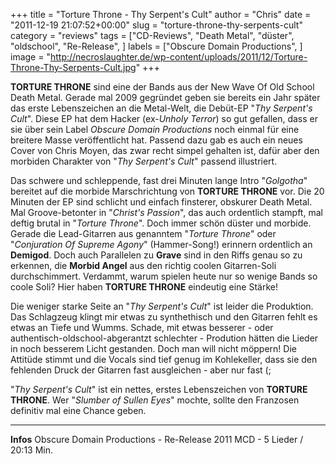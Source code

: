 +++
title = "Torture Throne - Thy Serpent's Cult"
author = "Chris"
date = "2011-12-19 21:07:52+00:00"
slug = "torture-throne-thy-serpents-cult"
category = "reviews"
tags = ["CD-Reviews", "Death Metal", "düster", "oldschool", "Re-Release", ]
labels = ["Obscure Domain Productions", ]
image = "http://necroslaughter.de/wp-content/uploads/2011/12/Torture-Throne-Thy-Serpents-Cult.jpg"
+++

**TORTURE THRONE** sind eine der Bands aus der New Wave Of Old School Death Metal. Gerade mal 2009 gegründet geben sie bereits ein Jahr später das erste Lebenszeichen an die Metal-Welt, die Debüt-EP "_Thy Serpent's Cult_". Diese EP hat dem Hacker (ex-_Unholy Terror_) so gut gefallen, dass er sie über sein Label _Obscure Domain Productions_ noch einmal für eine breitere Masse veröffentlicht hat. Passend dazu gab es auch ein neues Cover von Chris Moyen, das zwar recht simpel gehalten ist, dafür aber den morbiden Charakter von "_Thy Serpent's Cult_" passend illustriert.

Das schwere und schleppende, fast drei Minuten lange Intro "_Golgotha_" bereitet auf die morbide Marschrichtung von **TORTURE THRONE** vor. Die 20 Minuten der EP sind schlicht und einfach finsterer, obskurer Death Metal. Mal Groove-betonter in "_Christ's Passion_", das auch ordentlich stampft, mal deftig brutal in "_Torture Throne_". Doch immer schön düster und morbide. Gerade die Lead-Gitarren aus genanntem "_Torture Throne_" oder "_Conjuration Of Supreme Agony_" (Hammer-Song!) erinnern ordentlich an **Demigod**.
Doch auch Parallelen zu **Grave** sind in den Riffs genau so zu erkennen, die **Morbid Angel** aus den richtig coolen Gitarren-Soli durchschimmert. Verdammt, warum spielen heute nur so wenige Bands so coole Soli? Hier haben **TORTURE THRONE** eindeutig eine Stärke!

Die weniger starke Seite an "_Thy Serpent's Cult_" ist leider die Produktion. Das Schlagzeug klingt mir etwas zu synthethisch und den Gitarren fehlt es etwas an Tiefe und Wumms. Schade, mit etwas besserer - oder authentisch-oldschool-abgerantzt schlechter - Prodution hätten die Lieder in noch besserem Licht gestanden. Doch man will nicht möppern! Die Attitüde stimmt und die Vocals sind tief genug im Kohlekeller, dass sie den fehlenden Druck der Gitarren fast ausgleichen - aber nur fast (;

"_Thy Serpent's Cult_" ist ein nettes, erstes Lebenszeichen von **TORTURE THRONE**. Wer "_Slumber of Sullen Eyes_" mochte, sollte den Franzosen definitiv mal eine Chance geben.





---
**Infos**
Obscure Domain Productions - Re-Release 2011
MCD - 5 Lieder / 20:13 Min.
